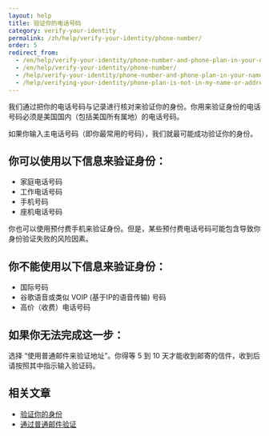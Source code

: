 ```yaml
---
layout: help
title: 验证你的电话号码
category: verify-your-identity
permalink: /zh/help/verify-your-identity/phone-number/
order: 5
redirect_from:
  - /en/help/verify-your-identity/phone-number-and-phone-plan-in-your-name/
  - /en/help/verify-your-identity/phone-number/
  - /help/verify-your-identity/phone-number-and-phone-plan-in-your-name/
  - /help/verifying-your-identity/phone-plan-is-not-in-my-name-or-address/
---
```

我们通过把你的电话号码与记录进行核对来验证你的身份。你用来验证身份的电话号码必须是美国国内（包括美国所有属地）的电话号码。

如果你输入主电话号码（即你最常用的号码），我们就最可能成功验证你的身份。

## 你可以使用以下信息来验证身份：
- 家庭电话号码
- 工作电话号码
- 手机号码
- 座机电话号码

你也可以使用预付费手机来验证身份。但是，某些预付费电话号码可能包含导致你身份验证失败的风险因素。

## 你不能使用以下信息来验证身份：
- 国际号码
- 谷歌语音或类似 VOIP (基于IP的语音传输) 号码
- 高价（收费）电话号码

## 如果你无法完成这一步：
选择 “使用普通邮件来验证地址”。你得等 5 到 10 天才能收到邮寄的信件，收到后请按照其中指示输入验证码。

## 相关文章

* [验证你的身份](/help/verify-your-identity/how-to-verify-your-identity/)
* [通过普通邮件验证](/help/verify-your-identity/verify-your-address-by-mail/)
